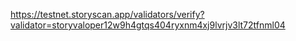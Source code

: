 https://testnet.storyscan.app/validators/verify?validator=storyvaloper12w9h4gtqs404ryxnm4xj9lvrjv3lt72tfnml04
